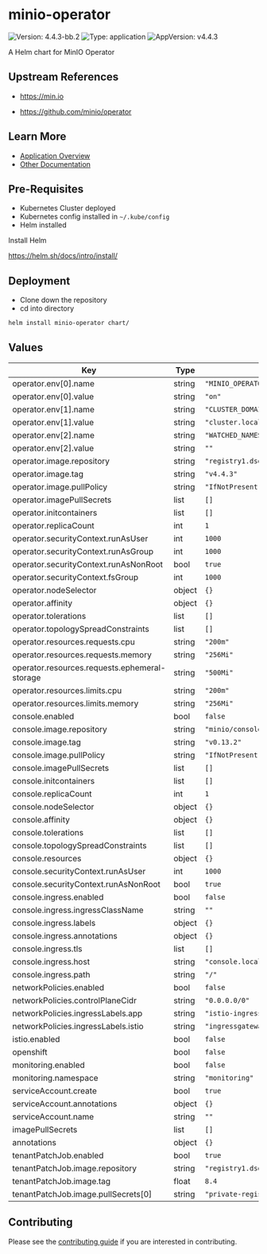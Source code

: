 # minio-operator

![Version: 4.4.3-bb.2](https://img.shields.io/badge/Version-4.4.3--bb.2-informational?style=flat-square) ![Type: application](https://img.shields.io/badge/Type-application-informational?style=flat-square) ![AppVersion: v4.4.3](https://img.shields.io/badge/AppVersion-v4.4.3-informational?style=flat-square)

A Helm chart for MinIO Operator

## Upstream References
* <https://min.io>

* <https://github.com/minio/operator>

## Learn More
* [Application Overview](docs/overview.md)
* [Other Documentation](docs/)

## Pre-Requisites

* Kubernetes Cluster deployed
* Kubernetes config installed in `~/.kube/config`
* Helm installed

Install Helm

https://helm.sh/docs/intro/install/

## Deployment

* Clone down the repository
* cd into directory
```bash
helm install minio-operator chart/
```

## Values

| Key | Type | Default | Description |
|-----|------|---------|-------------|
| operator.env[0].name | string | `"MINIO_OPERATOR_TLS_ENABLE"` |  |
| operator.env[0].value | string | `"on"` |  |
| operator.env[1].name | string | `"CLUSTER_DOMAIN"` |  |
| operator.env[1].value | string | `"cluster.local"` |  |
| operator.env[2].name | string | `"WATCHED_NAMESPACE"` |  |
| operator.env[2].value | string | `""` |  |
| operator.image.repository | string | `"registry1.dso.mil/ironbank/opensource/minio/operator"` |  |
| operator.image.tag | string | `"v4.4.3"` |  |
| operator.image.pullPolicy | string | `"IfNotPresent"` |  |
| operator.imagePullSecrets | list | `[]` |  |
| operator.initcontainers | list | `[]` |  |
| operator.replicaCount | int | `1` |  |
| operator.securityContext.runAsUser | int | `1000` |  |
| operator.securityContext.runAsGroup | int | `1000` |  |
| operator.securityContext.runAsNonRoot | bool | `true` |  |
| operator.securityContext.fsGroup | int | `1000` |  |
| operator.nodeSelector | object | `{}` |  |
| operator.affinity | object | `{}` |  |
| operator.tolerations | list | `[]` |  |
| operator.topologySpreadConstraints | list | `[]` |  |
| operator.resources.requests.cpu | string | `"200m"` |  |
| operator.resources.requests.memory | string | `"256Mi"` |  |
| operator.resources.requests.ephemeral-storage | string | `"500Mi"` |  |
| operator.resources.limits.cpu | string | `"200m"` |  |
| operator.resources.limits.memory | string | `"256Mi"` |  |
| console.enabled | bool | `false` |  |
| console.image.repository | string | `"minio/console"` |  |
| console.image.tag | string | `"v0.13.2"` |  |
| console.image.pullPolicy | string | `"IfNotPresent"` |  |
| console.imagePullSecrets | list | `[]` |  |
| console.initcontainers | list | `[]` |  |
| console.replicaCount | int | `1` |  |
| console.nodeSelector | object | `{}` |  |
| console.affinity | object | `{}` |  |
| console.tolerations | list | `[]` |  |
| console.topologySpreadConstraints | list | `[]` |  |
| console.resources | object | `{}` |  |
| console.securityContext.runAsUser | int | `1000` |  |
| console.securityContext.runAsNonRoot | bool | `true` |  |
| console.ingress.enabled | bool | `false` |  |
| console.ingress.ingressClassName | string | `""` |  |
| console.ingress.labels | object | `{}` |  |
| console.ingress.annotations | object | `{}` |  |
| console.ingress.tls | list | `[]` |  |
| console.ingress.host | string | `"console.local"` |  |
| console.ingress.path | string | `"/"` |  |
| networkPolicies.enabled | bool | `false` |  |
| networkPolicies.controlPlaneCidr | string | `"0.0.0.0/0"` |  |
| networkPolicies.ingressLabels.app | string | `"istio-ingressgateway"` |  |
| networkPolicies.ingressLabels.istio | string | `"ingressgateway"` |  |
| istio.enabled | bool | `false` |  |
| openshift | bool | `false` |  |
| monitoring.enabled | bool | `false` |  |
| monitoring.namespace | string | `"monitoring"` |  |
| serviceAccount.create | bool | `true` |  |
| serviceAccount.annotations | object | `{}` |  |
| serviceAccount.name | string | `""` |  |
| imagePullSecrets | list | `[]` |  |
| annotations | object | `{}` |  |
| tenantPatchJob.enabled | bool | `true` |  |
| tenantPatchJob.image.repository | string | `"registry1.dso.mil/ironbank/big-bang/base"` |  |
| tenantPatchJob.image.tag | float | `8.4` |  |
| tenantPatchJob.image.pullSecrets[0] | string | `"private-registry"` |  |

## Contributing

Please see the [contributing guide](./CONTRIBUTING.md) if you are interested in contributing.
